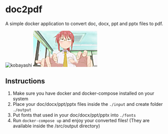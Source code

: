# doc2pdf

A simple docker application to convert doc, docx, ppt and pptx files to pdf.

<img src="docker.gif" alt="kobayashi" height="130"/> <img src="kobayashi.gif" alt="kobayashi" width="200"/>

## Instructions

1. Make sure you have docker and docker-compose installed on your system
2. Place your doc/docx/ppt/pptx files inside the `./input` and create folder `./output`
3. Put fonts that used in your doc/docx/ppt/pptx into `./fonts`
4. Run `docker-compose up` and enjoy your converted files! (They are available inside the /src/output directory)
